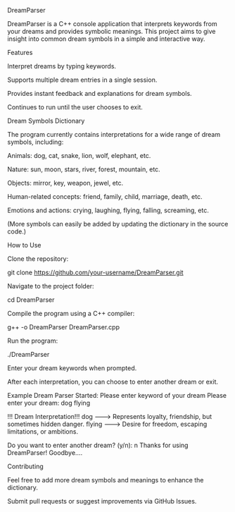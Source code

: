 DreamParser

DreamParser is a C++ console application that interprets keywords from your dreams and provides symbolic meanings. This project aims to give insight into common dream symbols in a simple and interactive way.

Features

Interpret dreams by typing keywords.

Supports multiple dream entries in a single session.

Provides instant feedback and explanations for dream symbols.

Continues to run until the user chooses to exit.

Dream Symbols Dictionary

The program currently contains interpretations for a wide range of dream symbols, including:

Animals: dog, cat, snake, lion, wolf, elephant, etc.

Nature: sun, moon, stars, river, forest, mountain, etc.

Objects: mirror, key, weapon, jewel, etc.

Human-related concepts: friend, family, child, marriage, death, etc.

Emotions and actions: crying, laughing, flying, falling, screaming, etc.

(More symbols can easily be added by updating the dictionary in the source code.)

How to Use

Clone the repository:

git clone https://github.com/your-username/DreamParser.git


Navigate to the project folder:

cd DreamParser


Compile the program using a C++ compiler:

g++ -o DreamParser DreamParser.cpp


Run the program:

./DreamParser


Enter your dream keywords when prompted.

After each interpretation, you can choose to enter another dream or exit.

Example
Dream Parser Started:
Please enter keyword of your dream
Please enter your dream: dog flying

!!! Dream Interpretation!!!
dog ---> Represents loyalty, friendship, but sometimes hidden danger.
flying ---> Desire for freedom, escaping limitations, or ambitions.

Do you want to enter another dream? (y/n): n
Thanks for using DreamParser! Goodbye....

Contributing

Feel free to add more dream symbols and meanings to enhance the dictionary.

Submit pull requests or suggest improvements via GitHub Issues.
